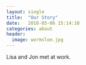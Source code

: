 ```yaml
---
layout: single
title:  "Our Story"
date:   2016-05-06 15:14:10
categories: about
header:
  image: wormsloe.jpg
---
```


Lisa and Jon met at work.
